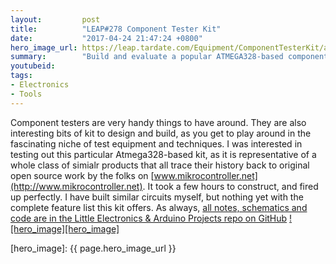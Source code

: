 ```yaml
---
layout:         post
title:          "LEAP#278 Component Tester Kit"
date:           "2017-04-24 21:47:24 +0800"
hero_image_url: https://leap.tardate.com/Equipment/ComponentTesterKit/assets/ComponentTesterKit_build.jpg
summary:        "Build and evaluate a popular ATMEGA328-based component tester kit"
youtubeid:
tags:
- Electronics
- Tools
---
```


Component testers are very handy things to have around.
They are also interesting bits of kit to design and build, as you get to play around in the fascinating niche of test equipment and techniques.
I was interested in testing out this particular Atmega328-based kit, as it is representative of a whole class of simialr products
that all trace their history back to original open source work by the folks on [www.mikrocontroller.net](http://www.mikrocontroller.net).
It took a few hours to construct, and fired up perfectly. I have built similar circuits myself, but nothing yet with the complete feature list this kit offers.
As always, [all notes, schematics and code are in the Little Electronics & Arduino Projects repo on GitHub][project]
[![hero_image][hero_image]][project]

[leap]: https://leap.tardate.com
[project]: https://github.com/tardate/LittleArduinoProjects/tree/master/Equipment/ComponentTesterKit
[hero_image]: {{ page.hero_image_url }}
